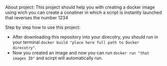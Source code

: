 About project:
This project should help you with creating a docker image using wich you can create a conatiner in which a script is instantly launched that reverses the number 1234

Step by step how to use this project:
* After downloading this repository into your direcotry, you should run in your terminal `docker build "place here full path to Docker direcotry"`.
* Now you created an image and now you can run `docker run "that images ID"` and scirpt will automatically run. 

